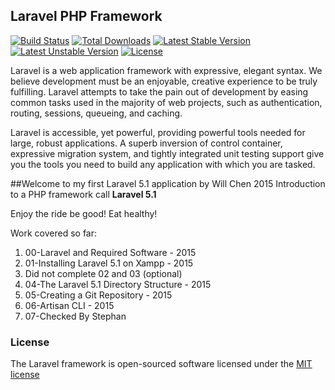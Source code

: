 ## Laravel PHP Framework

[![Build Status](https://travis-ci.org/laravel/framework.svg)](https://travis-ci.org/laravel/framework)
[![Total Downloads](https://poser.pugx.org/laravel/framework/d/total.svg)](https://packagist.org/packages/laravel/framework)
[![Latest Stable Version](https://poser.pugx.org/laravel/framework/v/stable.svg)](https://packagist.org/packages/laravel/framework)
[![Latest Unstable Version](https://poser.pugx.org/laravel/framework/v/unstable.svg)](https://packagist.org/packages/laravel/framework)
[![License](https://poser.pugx.org/laravel/framework/license.svg)](https://packagist.org/packages/laravel/framework)

Laravel is a web application framework with expressive, elegant syntax. We believe development must be an enjoyable, creative experience to be truly fulfilling. Laravel attempts to take the pain out of development by easing common tasks used in the majority of web projects, such as authentication, routing, sessions, queueing, and caching.

Laravel is accessible, yet powerful, providing powerful tools needed for large, robust applications. A superb inversion of control container, expressive migration system, and tightly integrated unit testing support give you the tools you need to build any application with which you are tasked.

##Welcome to my first Laravel 5.1 application by Will Chen 2015
Introduction to a PHP framework call **Laravel 5.1**

Enjoy the ride be good! Eat healthy!

Work covered so far:

1. 00-Laravel and Required Software - 2015
2. 01-Installing Laravel 5.1 on Xampp - 2015
3. Did not complete 02 and 03 (optional)
4. 04-The Laravel 5.1 Directory Structure - 2015
5. 05-Creating a Git Repository - 2015
6. 06-Artisan CLI - 2015
7. 07-Checked By Stephan 

### License

The Laravel framework is open-sourced software licensed under the [MIT license](http://opensource.org/licenses/MIT)
